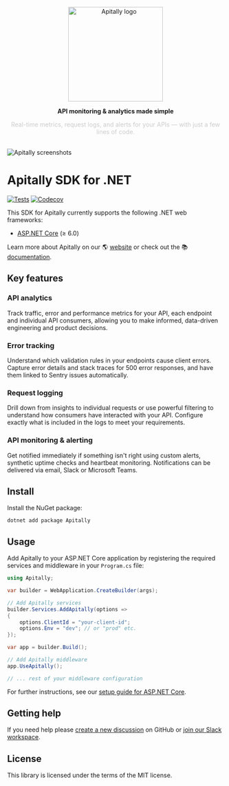 <p align="center">
  <a href="https://apitally.io" target="_blank">
    <picture>
      <source media="(prefers-color-scheme: dark)" srcset="https://assets.apitally.io/logos/logo-horizontal-new-dark.png">
      <source media="(prefers-color-scheme: light)" srcset="https://assets.apitally.io/logos/logo-horizontal-new-light.png">
      <img alt="Apitally logo" src="https://assets.apitally.io/logos/logo-vertical-light.png" width="220">
    </picture>
  </a>
</p>
<p align="center"><b>API monitoring & analytics made simple</b></p>
<p align="center" style="color: #ccc;">Real-time metrics, request logs, and alerts for your APIs — with just a few lines of code.</p>
<br>
<img alt="Apitally screenshots" src="https://assets.apitally.io/screenshots/overview.png">
<br>

# Apitally SDK for .NET

[![Tests](https://github.com/apitally/apitally-dotnet/actions/workflows/tests.yaml/badge.svg?event=push)](https://github.com/apitally/apitally-dotnet/actions)
[![Codecov](https://codecov.io/gh/apitally/apitally-dotnet/graph/badge.svg?token=NJzC7yKV6V)](https://codecov.io/gh/apitally/apitally-dotnet)

This SDK for Apitally currently supports the following .NET web frameworks:

- [ASP.NET Core](https://docs.apitally.io/frameworks/aspnet-core) (≥ 6.0)

Learn more about Apitally on our 🌎 [website](https://apitally.io) or check out
the 📚 [documentation](https://docs.apitally.io).

## Key features

### API analytics

Track traffic, error and performance metrics for your API, each endpoint and
individual API consumers, allowing you to make informed, data-driven engineering
and product decisions.

### Error tracking

Understand which validation rules in your endpoints cause client errors. Capture
error details and stack traces for 500 error responses, and have them linked to
Sentry issues automatically.

### Request logging

Drill down from insights to individual requests or use powerful filtering to
understand how consumers have interacted with your API. Configure exactly what
is included in the logs to meet your requirements.

### API monitoring & alerting

Get notified immediately if something isn't right using custom alerts, synthetic
uptime checks and heartbeat monitoring. Notifications can be delivered via
email, Slack or Microsoft Teams.

## Install

Install the NuGet package:

```shell
dotnet add package Apitally
```

## Usage

Add Apitally to your ASP.NET Core application by registering the required
services and middleware in your `Program.cs` file:

```csharp
using Apitally;

var builder = WebApplication.CreateBuilder(args);

// Add Apitally services
builder.Services.AddApitally(options =>
{
    options.ClientId = "your-client-id";
    options.Env = "dev"; // or "prod" etc.
});

var app = builder.Build();

// Add Apitally middleware
app.UseApitally();

// ... rest of your middleware configuration
```

For further instructions, see our
[setup guide for ASP.NET Core](https://docs.apitally.io/frameworks/aspnet-core).

## Getting help

If you need help please
[create a new discussion](https://github.com/orgs/apitally/discussions/categories/q-a)
on GitHub or
[join our Slack workspace](https://join.slack.com/t/apitally-community/shared_invite/zt-2b3xxqhdu-9RMq2HyZbR79wtzNLoGHrg).

## License

This library is licensed under the terms of the MIT license.
